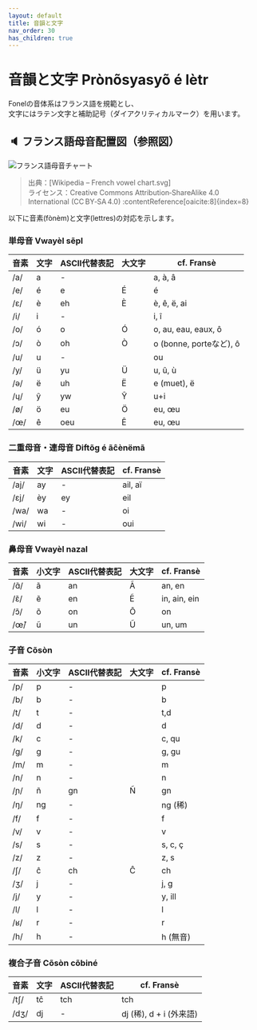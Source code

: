 ```yaml
---
layout: default
title: 音韻と文字
nav_order: 30
has_children: true
---
```

# 音韻と文字 Prònõsyasyõ é lètr
<!--
IPA:    pʁɔ.nɔ̃.sja.sjɔ̃ e lɛtʁ
Fr:     Prononciation et lettres
-->

Fonelの音体系はフランス語を規範とし、  
文字にはラテン文字と補助記号（ダイアクリティカルマーク）を用います。


## 🔈 フランス語母音配置図（参照図）

![フランス語母音チャート](/fonel/assets/img/French_vowel_chart.svg)

> 出典：[Wikipedia – French vowel chart.svg]  
> ライセンス：Creative Commons Attribution‑ShareAlike 4.0 International (CC BY‑SA 4.0) :contentReference[oaicite:8]{index=8}




以下に音素(fònèm)と文字(lettres)の対応を示します。  

<!--
Fr:		Phonèmes
IPA:	fɔnɛm
Fr:		Caractères
IPA:	kaʁaktɛʁ
-->


### 単母音 Vwayèl sẽpl
<!--
IPA:    vwajɛl sɛ̃pl
Fr:     Voyelles simples
-->

| 音素  | 文字  | ASCII代替表記 | 大文字 | cf. Fransè              |
|-------|-------|---------------|--------|-------------------------|
| /a/   | a     | -             |        | a, à, â                 |
| /e/   | é     | e             | É      | é                       |
| /ɛ/   | è     | eh            | È      | è, ê, ë, ai             |
| /i/   | i     | -             |        | i, î                    |
| /o/   | ó     | o             | Ó      | o, au, eau, eaux, ô     |
| /ɔ/   | ò     | oh            | Ò      | o (bonne, porteなど), ô |
| /u/   | u     | -             |        | ou                      |
| /y/   | ü     | yu            | Ü      | u, û, ù                 |
| /ə/   | ë     | uh            | Ë      | e (muet), ë             |
| /ɥ/   | ŷ     | yw            | Ŷ      | u+i                     |
| /ø/   | ö     | eu            | Ö      | eu, œu                  |
| /œ/   | ê     | oeu           | Ê      | eu, œu                  |



### 二重母音・連母音 Diftõɡ é ãĉènëmã
<!--
IPA:    diftɔ̃ɡ‿e‿ɑ̃ʃɛnəmɑ̃
Fr:     diphtongues et enchaînements
-->


| 音素  | 文字  | ASCII代替表記 | cf. Fransè              |
|-------|-------|---------------|-------------------------|
| /aj/  | ay    | -             | ail, aï                 |
| /ɛj/  | èy    | ey            | eil                     |
| /wa/  | wa    | -             | oi                      |
| /wi/  | wi    | -             | oui                     |


### 鼻母音 Vwayèl nazal
<!--
IPA:    vwa.jɛl na.zal
Fr:     Voyelles nasales
-->



| 音素  | 小文字| ASCII代替表記 | 大文字| cf. Fransè      |
|------|-------|---------------|-------|-----------------|
| /ɑ̃/ | ã     | an            | Ã     | an, en          |
| /ɛ̃/ | ẽ     | en            | Ẽ     | in, ain, ein    |
| /ɔ̃/ | õ     | on            | Õ     | on              |
| /œ̃/ | ũ     | un            | Ũ     | un, um          |



### 子音 Cõsòn
<!--
IPA:    kɔ̃sɔn
Fr:     Consonnes
-->


| 音素  |小文字 | ASCII代替表記 | 大文字| cf. Fransè  |
|-------|-------|---------------|-------|-------------|
| /p/   | p     | -             |       | p           |
| /b/   | b     | -             |       | b           |
| /t/   | t     | -             |       | t,d         |
| /d/   | d     | -             |       | d           |
| /k/   | c     | -             |       | c, qu       |
| /g/   | g     | -             |       | g, gu       |
| /m/   | m     | -             |       | m           |
| /n/   | n     | -             |       | n           |
| /ɲ/   | ñ     | gn            | Ñ     | gn          |
| /ŋ/   | ng    | -             |       | ng (稀)     |
| /f/   | f     | -             |       | f           |
| /v/   | v     | -             |       | v           |
| /s/   | s     | -             |       | s, c, ç     |
| /z/   | z     | -             |       | z, s        |
| /ʃ/   | ĉ     | ch            | Ĉ     | ch          |
| /ʒ/   | j     | -             |       | j, g        |
| /j/   | y     | -             |       | y, ill      |
| /l/   | l     | -             |       | l           |
| /ʁ/   | r     | -             |       | r           |
| /h/   | h     | -             |       | h (無音)    |


### 複合子音 Cõsòn cõbiné
<!--
IPA:    kɔ̃sɔn kɔ̃bine
Fr:     Consonnes combinées
-->


| 音素   | 文字   | ASCII代替表記 | cf. Fransè                  |
|--------|--------|---------------|-----------------------------|
| /tʃ/   | tĉ     | tch           | tch                         |
| /dʒ/   | dj     | -             | dj (稀), d + i (外来語)     |


